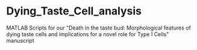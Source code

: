 # Dying_Taste_Cell_analysis
MATLAB Scripts for our "Death in the taste bud: Morphological features of dying taste cells and implications for a novel role for Type I Cells" manuscript
